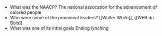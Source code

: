 - What was the NAACP?
	The national assocation for the advancement of colored people
- Who were some of the prominent leaders?
	[[Walter White]], [[WEB du Bois]]
- What was one of its intial goals
	Ending lynching